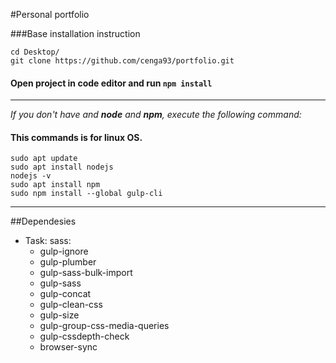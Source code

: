 #Personal portfolio

###Base installation instruction
  ```shell
  cd Desktop/
  git clone https://github.com/cenga93/portfolio.git
  ```
#### Open project in code editor and run `npm install`
***

_If you don't have and **node** and **npm**, execute the following command:_
#### This commands is for linux OS.
  ```shell
  sudo apt update
  sudo apt install nodejs
  nodejs -v
  sudo apt install npm
  sudo npm install --global gulp-cli
  ```
***
##Dependesies
* Task: sass:
  * gulp-ignore
  * gulp-plumber
  * gulp-sass-bulk-import
  * gulp-sass
  * gulp-concat
  * gulp-clean-css
  * gulp-size
  * gulp-group-css-media-queries
  * gulp-cssdepth-check
  * browser-sync
